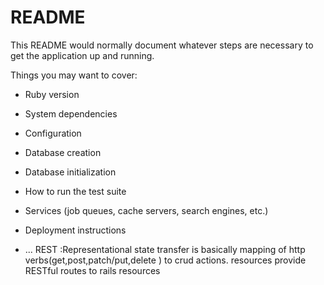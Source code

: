 # README

This README would normally document whatever steps are necessary to get the
application up and running.

Things you may want to cover:

* Ruby version

* System dependencies

* Configuration

* Database creation

* Database initialization

* How to run the test suite

* Services (job queues, cache servers, search engines, etc.)

* Deployment instructions

* ...
REST :Representational state transfer is basically mapping of http verbs(get,post,patch/put,delete ) to crud actions.
resources provide RESTful routes to rails resources